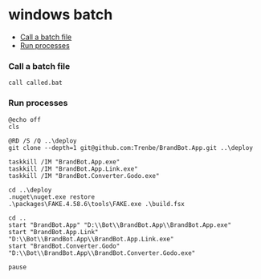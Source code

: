# windows batch

* [Call a batch file](#call-a-batch-file)
* [Run processes](#run-processes)


### Call a batch file

```batch
call called.bat
```

### Run processes

```batch
@echo off
cls

@RD /S /Q ..\deploy
git clone --depth=1 git@github.com:Trenbe/BrandBot.App.git ..\deploy

taskkill /IM "BrandBot.App.exe"
taskkill /IM "BrandBot.App.Link.exe"
taskkill /IM "BrandBot.Converter.Godo.exe"

cd ..\deploy
.nuget\nuget.exe restore
.\packages\FAKE.4.58.6\tools\FAKE.exe .\build.fsx

cd ..
start "BrandBot.App" "D:\\Bot\\BrandBot.App\\BrandBot.App.exe"
start "BrandBot.App.Link" "D:\\Bot\\BrandBot.App\\BrandBot.App.Link.exe"
start "BrandBot.Converter.Godo" "D:\\Bot\\BrandBot.App\\BrandBot.Converter.Godo.exe"

pause
```
